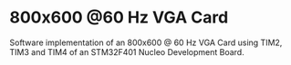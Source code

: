 # 800x600 @60 Hz VGA Card

Software implementation of an 800x600 @ 60 Hz VGA Card using TIM2, TIM3 and TIM4 of an STM32F401 Nucleo Development Board.
